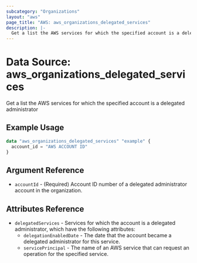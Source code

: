 ```yaml
---
subcategory: "Organizations"
layout: "aws"
page_title: "AWS: aws_organizations_delegated_services"
description: |-
  Get a list the AWS services for which the specified account is a delegated administrator 
---
```


# Data Source: aws_organizations_delegated_services

Get a list the AWS services for which the specified account is a delegated administrator

## Example Usage

```terraform
data "aws_organizations_delegated_services" "example" {
  account_id = "AWS ACCOUNT ID"
}
```

## Argument Reference

* `accountId` - (Required) Account ID number of a delegated administrator account in the organization.

## Attributes Reference

* `delegatedServices` - Services for which the account is a delegated administrator, which have the following attributes:
    * `delegationEnabledDate` - The date that the account became a delegated administrator for this service.
    * `servicePrincipal` - The name of an AWS service that can request an operation for the specified service.

<!-- cache-key: cdktf-0.17.0-pre.15 input-8615c43f77ff9b1db6e14600c2225c7b5d0a1ad2a779366a01f40eb45a4fc36f -->